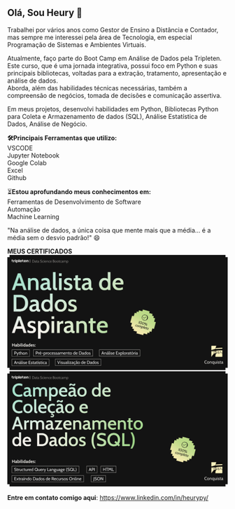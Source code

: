 ## Olá, Sou Heury 👋

Trabalhei por vários anos como Gestor de Ensino a Distância e Contador, mas sempre
me interessei pela área de Tecnologia, em especial Programação de Sistemas e Ambientes Virtuais.

Atualmente, faço parte do Boot Camp em Análise de Dados pela Tripleten. <br>
Este curso, que é uma jornada integrativa, possui foco em Python e suas principais bibliotecas, voltadas para a extração, tratamento, apresentação e análise de dados.<br>
Aborda, além das habilidades técnicas necessárias, também a compreensão de negócios, tomada de decisões e comunicação assertiva.<br>

Em meus projetos, desenvolvi habilidades em Python, Bibliotecas Python para Coleta e Armazenamento de dados (SQL), Análise Estatística de Dados, Análise de Negócio.

**🛠️Principais Ferramentas que utilizo:**<br>
VSCODE<br>
Jupyter Notebook<br>
Google Colab<br>
Excel<br>
Github

⏳**Estou aprofundando meus conhecimentos em:**<br>
Ferramentas de Desenvolvimento de Software<br>
Automação<br>
Machine Learning<br>

"Na análise de dados, a única coisa que mente mais que a média... 
é a média sem o desvio padrão!" 😄

**MEUS CERTIFICADOS**
![ANALISTA DE DADOS ASPIRANTE](imagens/analista_aspirante.png)
![CAMPEAO SQL](imagens/campeao_sql.png)

**Entre em contato comigo aqui**: 
https://www.linkedin.com/in/heurypy/
